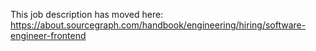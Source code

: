 This job description has moved here:
https://about.sourcegraph.com/handbook/engineering/hiring/software-engineer-frontend
